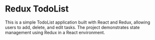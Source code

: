 # Redux TodoList
This is a simple TodoList application built with React and Redux, allowing users to add, delete, and edit tasks. 
The project demonstrates state management using Redux in a React environment.
